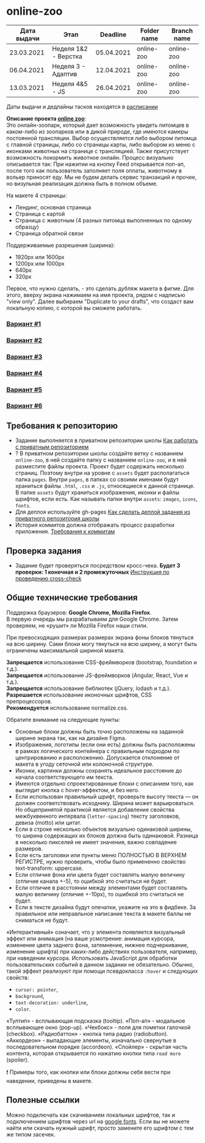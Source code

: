 # online-zoo

| Дата выдачи | Этап | Deadline         | Folder name   | Branch name   |
| ------------| ---- |---------------- | ------------- | ------------- |
| 23.03.2021 | Неделя 1&2 - Верстка | 05.04.2021 | online-zoo    | online-zoo    |
| 06.04.2021 | Неделя 3 - Адаптив | 12.04.2021 | online-zoo    | online-zoo    |
| 13.03.2021 | Неделя 4&5 - JS | 26.04.2021 | online-zoo    | online-zoo    |

Даты выдачи и дедлайны тасков находятся в [расписании](https://docs.google.com/spreadsheets/d/1oM2O8DtjC0HodB3j7hcIResaWBw8P18tXkOl1ymelvE/edit#gid=1646898206)

**Описание проекта [online zoo](https://www.figma.com/file/lnK11foY8Aoa6oOlDXovVN/Online-ZOO-Project?node-id=0%3A1)**:  
Это онлайн-зоопарк, который дает возможность увидеть питомцев в каком-либо из зоопарков или в дикой природе, где имеются камеры постоянной трансляции. Выбор осуществляется либо выбором питомца с главной страницы, либо со страницы карты, либо выбором из меню с иконками животных на странице с трансляцией. Также присутствует возможность покормить животное онлайн. Процесс визуально описывается так: При нажитии на кнопку Feed открывается поп-ап, после того как пользователь заполняет поля оплаты, животному в вольер приносят еду. Мы не будем делать сервис транзакций и прочее, но визульная реализация должна быть в полном объеме.

На макете 4 страницы:
- Лендинг, основная страница
- Страница с картой
- Страница с животным (4 разных питомца выполненных по одному образцу)
- Страница обратной связи

Поддерживаемые разрешения (ширина):
- 1920px или 1600px
- 1200px или 1000px
- 640px
- 320px

Первое, что нужно сделать, - это сделать дубляж макета в фигме. Для этого, вверху экрана нажимаем на имя проекта, рядом с надписью "view only". Далее выбираем "Duplicate to your drafts", что создаст вам локальную копию, с которой вы сможете работать. 

### [Вариант #1](https://github.com/rolling-scopes-school/stage0/blob/master/stage1/tasks/online-zoo/variant-1.md)
### [Вариант #2](https://github.com/rolling-scopes-school/stage0/blob/master/stage1/tasks/online-zoo/variant-2.md)
### [Вариант #3](https://github.com/rolling-scopes-school/stage0/blob/master/stage1/tasks/online-zoo/variant-3.md)
### [Вариант #4](https://github.com/rolling-scopes-school/stage0/blob/master/stage1/tasks/online-zoo/variant-4.md)
### [Вариант #5](https://github.com/rolling-scopes-school/stage0/blob/master/stage1/tasks/online-zoo/variant-5.md)
### [Вариант #6](https://github.com/rolling-scopes-school/stage0/blob/master/stage1/tasks/online-zoo/variant-6.md)


## Требования к репозиторию

- Задание выполняется в приватном репозитории школы [Как работать с приватным репозиторием](https://docs.rs.school/#/stage2?id=Как-работать-с-приватным-репозиторием)
- ? В приватном репозитории школы создайте ветку с названием `online-zoo`, в ней создайте папку с названием `online-zoo`, и в ней разместите файлы проекта. Проект будет содержать несколько страниц. Поэтому внутри на уровне с `assets` будет располагаться папка `pages`. Внутри `pages`, в папках со своими именами будут храниться файлы `.html`, `.css` и `.js`, относящиеся к данной странице. В папке `assets` будут храниться изображения, иконки и файлы шрифтов, если есть. Как называть папки внутри `assets`: `images`, `icons`, `fonts`.
- Для деплоя используйте gh-pages [Как сделать деплой задания из приватного репозитория школы](https://docs.rs.school/#/stage2?id=Как-сделать-деплой-задания-из-приватного-репозитория-школы)
- История коммитов должна отображать процесс разработки приложения. [Требования к коммитам](https://docs.rs.school/#/git-convention)


## Проверка задания

- Задание будет проверяться посредством кросс-чека. **Будет 3 проверки: 1 конечная и 2 промежуточных** [Инструкция по проведению cross-check](https://docs.rs.school/#/cross-check-flow)


## Общие технические требования

Поддержка браузеров: **Google Chrome, Mozilla Firefox**.  
В первую очередь мы разрабатываем для Google Chrome. Затем проверяем, не «рушит» ли Mozilla Firefox наши стили.

При превосходящих размерах размерах экрана фоны блоков тянуться на всю ширину. Сами блоки могу тянуться на всю ширину, а могут быть ограничены максимальной шириной макета.

**Запрещается** использование CSS-фреймворков (bootstrap, foundation и т.д.).  
**Запрещается** использование JS-фреймворков (Angular, React, Vue и т.д.).  
**Запрещается** использование библиотек (jQuery, lodash и т.д.).  
**Разрешается** использование иконочных шрифтов, CSS препроцессоров.  
**Рекомендуется** использование normalize.css.  

Обратите внимание на следующие пункты:
- Основные блоки должны быть точно расположены на заданной ширине экрана так, как на дизайне Figma.
- Изображения, логотипы (если они есть) должны быть расположены в рамках логического контейнера с правильным подходом по центрированию и расположению. Допускается отклонение от макета в угоду сеточной или колоночной структуре.
- Иконки, картинки должны сохранять идеальное расстояние до начала соответствующего им текста.
- Имеются отдельно спроектированные блоки с описанием того, как выглядит кнопка с hover-эффектом, и без него.
- Если использован правильный шрифт, проверьте высоту текста — он должен соответствовать исходнику. Ширина может варьироваться. Но общепринятой практикой является добавление свойства межбуквенного интервала (`letter-spacing`) тексту заголовков, девиза (motto) или цитат.
- Если в строке несколько объектов визуально одинаковой ширины, то ширина содержащих их блоков должна быть одинаковой. Разница в несколько пикселей не имеет значения, важно совпадение размеров.
- Если есть заголовки или пункты меню ПОЛНОСТЬЮ В ВЕРХНЕМ РЕГИСТРЕ, нужно проверить, чтобы было примененно свойство text-transform: uppercase.
- Если отличие фона или цвета будет составлять малую величину (отличие канала +-5), то ошибкой это считаться не будет.
- Если отличие в расстоянии между элементами будет составлять малую величину (отличие +-10px), то ошибкой это считаться не будет.
- Если в тексте дизайна будут опечатки, укажите на это в фидбеке. За правильное или неправльное написание текста в макете баллы не сниматься не будут.

«Интерактивный» означает, что у элемента появляется визуальный эффект или анимация (на ваше усмотрение: анимация курсора, изменение цвета заднего фона, затемнение, нижнее подчеркивание, изменение шрифта) при каких-либо действиях пользователя, например, при наведении курсора. Использовать JavaScript для обработки пользовательских событий в данном задании не обязательно. Обычно, такой эффект реализуют при помощи псевдокласса `:hover` и следующих свойств:
- `cursor: pointer`,
- `background`,
- `text-decoration: underline`,
- `color`.  


«Тултип» - всплывающая подсказка (tooltip).
«Поп-ап» - модальное всплывающее окно (pop-up).
«Чекбокс» - поля для пометки галочкой (checkbox).
«Радиобаттон» - кнопка типа радио (radiobutton).
«Аккордеон» - выпадающие элементы, изначально свернутые в последовательном порядке (accordeon).
«Спойлер» - скрытая часть контента, которая открывается по нажатию кнопки типа `read more` (spoiler).

❗ Примеры того, как кнопки или блоки должны себя вести при наведении, приведены в макете.


## Полезные ссылки

Можно подключать как скачиванием локальных шрифтов, так и подключением шрифтов через url на [google fonts](https://fonts.google.com/). Если вы не можете найти или скачать нужный шрифт, просто замените его шрифтом с тем же типом засечек.
